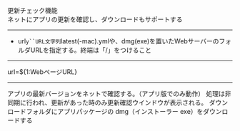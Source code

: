 更新チェック機能  
ネットにアプリの更新を確認し、ダウンロードもサポートする

***
- url`y``URL文字列`latest(-mac).ymlや、dmg(exe)を置いたWebサーバーのフォルダURLを指定する。終端は「/」をつけること

***
url=${1:WebページURL}

***
アプリの最新バージョンをネットで確認する。（アプリ版でのみ動作）
処理は非同期に行われ、更新があった時のみ更新確認ウインドウが表示される。
ダウンロードフォルダにアプリパッケージの dmg（インストーラー exe）をダウンロードする
